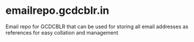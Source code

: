 # emailrepo.gcdcblr.in
Email repo for GCDCBLR that can be used for storing all email addresses as references for easy collation and management

